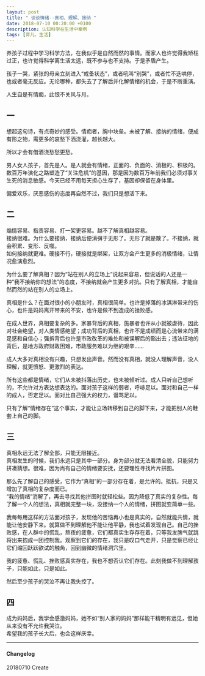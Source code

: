 ```yaml
---
layout: post
title: " 谈谈情绪--真相、理解、接纳 "
date: 2018-07-10 00:20:00 +0100
description: 认知科学在生活中案例
tags: [育儿，生活]
---
```


养孩子过程中学习科学方法，在我似乎是自然而然的事情。而家人也许觉得我矫枉过正，也许觉得科学离生活太远，既不参与也不支持。于是矛盾产生。

孩子一哭，紧张的母亲立刻进入“戒备状态”，或者吼叫“别哭”，或者忙不迭哄停，也或者毫无反应。无论哪种，都失去了了解后并化解情绪的机会，于是不断重演。

人生自是有情痴，此恨不关风与月。

## 一
想起这句诗，有点奇妙的感受。情痴者，胸中块垒。未被了解、接纳的情绪，便成有形之物，需更多的哀愁下酒浇灌，越长越大。

所以才会有借酒浇愁愁更愁。

男人女人孩子，首先是人。是人就会有情绪，正面的、负面的、消极的、积极的。数百万年演化之路塑造了“关注危机”的基因，那是因为数百万年前我们必须对事关生死的消息敏感。今天已经不用每天担心生存了，基因却保留在身体里。

偏爱欢乐，厌恶感伤的态度再自然不过，我们只是想活下来。

## 二
煽情容易、指责容易、打一架更容易。越不了解真相越容易。   
接纳很难。为什么要接纳，接纳后便消弭于无形了。无形了就是散了。不接纳，就会积累、变形、反噬。  
如何接纳就更难。硬接不行，硬接就是绑架，让双方会产生更多的消极情绪，让情况愈演愈烈。  

为什么要了解真相？因为“站在别人的立场上”说起来容易，但说话的人还是一种“我不接纳你的想法”的态度，不接纳就会产生更多对抗。只有了解真相，才能自然而然的站在别人的立场上。  

真相是什么？在面对很小的小朋友时，真相很简单。也许是掉落的冰淇淋带来的伤心，也许是妈妈离开带来的不安，也许是做不到造成的挫败感。  

在成人世界，真相要复杂的多。家暴背后的真相，施暴者也许从小就被虐待，因此对社会绝望，对人类情感绝望；成功背后的真相，也许不是成绩而是心流带来的满足感和自信心；强拆背后也许是市政改革的难处和被误解后的豁出去；违法征地的背后，是地方政府财政困难，市政服务难以为继的艰辛……   

成人大多对真相没有兴趣，只想发出声音。然而没有真相，就没人理解声音，没人理解，就更愤怒、更激烈的表达。

所有这些都是情绪，它们从未被抖落出历史，也未被倾听过。成人只听自己想听的，不允许对方表达想表达的。面对孩子这样的弱者，呼哧足以。面对和自己一样的成人，否定足以。面对比自己强大的权力，谩骂足以。   

只有了解“情绪存在”这个事实，才能让立场转移到自己的脚下来，才能把别人的鞋套上自己的脚。 

## 三
真相永远无法了解全部，只能无限接近。   
真相发生的时候，我们永远只是其中一部分。身为部分就无法看清全貌，只能努力拼凑猜想。很难，因为尚有自己的情绪要安抚，还要理性寻找片片拼图。   

那么先了解自己的感受，它作为“真相”的一部分存在着，是允许的。抵抗，只是又增加了真相的复杂度而已。   
“我的情绪”消解了，再去寻找其他拼图时就轻松些。因为降低了真实的复杂性。每了解一个人的想法，真相就完整一块，没接纳一个人的情绪，拼图就变简单一些。  

我每每用这样的方法面对孩子，发现他的苦恼再小也是真实的，自然就能共情，就能让他安静下来。就算做不到理解他不能让他平静，我也试着发现自己。自己的挫败感，在人群中的慌乱，熬夜的疲惫，它们都真实生存存在着，只等我发脾气就跳将出来抱成一团控制我。观察到它们的存在，我只是叹口气走开，只是觉察已经让它们缩回跃跃欲试的触角，回到幽微的情绪洞穴里。

我的疲惫、慌乱、挫败感真实存在，我也不想否认它们存在。此刻我做不到理解孩子，只能如此，只是如此。

然后至少孩子的哭泣不再让我失控了。


## 四 
成为妈妈后，我学会感激妈妈，她不如“别人家的妈妈”那样能干精明有远见，但她从来没有不允许我哭泣。   
希望我的孩子长大后，也会这样庆幸。

--- 
#### Changelog   
20180710 Create 
